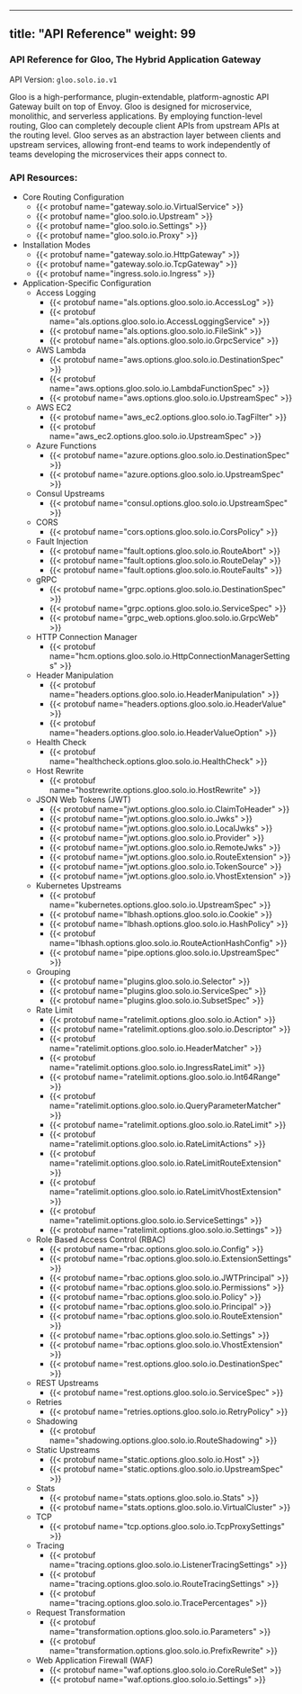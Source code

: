 
---
title: "API Reference"
weight: 99
---

<!-- Code generated by solo-kit. DO NOT EDIT. -->



### API Reference for Gloo, The Hybrid Application Gateway

API Version: `gloo.solo.io.v1`

Gloo is a high-performance, plugin-extendable, platform-agnostic API Gateway built on top of Envoy. Gloo is designed for microservice, monolithic, and serverless applications. By employing function-level routing, Gloo can completely decouple client APIs from upstream APIs at the routing level. Gloo serves as an abstraction layer between clients and upstream services, allowing front-end teams to work independently of teams developing the microservices their apps connect to.


### API Resources:
- Core Routing Configuration
  - {{< protobuf name="gateway.solo.io.VirtualService" >}}
  - {{< protobuf name="gloo.solo.io.Upstream" >}}
  - {{< protobuf name="gloo.solo.io.Settings" >}}
  - {{< protobuf name="gloo.solo.io.Proxy" >}}
- Installation Modes
  - {{< protobuf name="gateway.solo.io.HttpGateway" >}}
  - {{< protobuf name="gateway.solo.io.TcpGateway" >}}
  - {{< protobuf name="ingress.solo.io.Ingress" >}}
- Application-Specific Configuration
  - Access Logging
      - {{< protobuf name="als.options.gloo.solo.io.AccessLog" >}}
      - {{< protobuf name="als.options.gloo.solo.io.AccessLoggingService" >}}
      - {{< protobuf name="als.options.gloo.solo.io.FileSink" >}}
      - {{< protobuf name="als.options.gloo.solo.io.GrpcService" >}}
  - AWS Lambda
      - {{< protobuf name="aws.options.gloo.solo.io.DestinationSpec" >}}
      - {{< protobuf name="aws.options.gloo.solo.io.LambdaFunctionSpec" >}}
      - {{< protobuf name="aws.options.gloo.solo.io.UpstreamSpec" >}}
  - AWS EC2
      - {{< protobuf name="aws_ec2.options.gloo.solo.io.TagFilter" >}}
      - {{< protobuf name="aws_ec2.options.gloo.solo.io.UpstreamSpec" >}}
  - Azure Functions
      - {{< protobuf name="azure.options.gloo.solo.io.DestinationSpec" >}}
      - {{< protobuf name="azure.options.gloo.solo.io.UpstreamSpec" >}}
  - Consul Upstreams
      - {{< protobuf name="consul.options.gloo.solo.io.UpstreamSpec" >}}
  - CORS
      - {{< protobuf name="cors.options.gloo.solo.io.CorsPolicy" >}}
  - Fault Injection
      - {{< protobuf name="fault.options.gloo.solo.io.RouteAbort" >}}
      - {{< protobuf name="fault.options.gloo.solo.io.RouteDelay" >}}
      - {{< protobuf name="fault.options.gloo.solo.io.RouteFaults" >}}
  - gRPC
      - {{< protobuf name="grpc.options.gloo.solo.io.DestinationSpec" >}}
      - {{< protobuf name="grpc.options.gloo.solo.io.ServiceSpec" >}}
      - {{< protobuf name="grpc_web.options.gloo.solo.io.GrpcWeb" >}}
  - HTTP Connection Manager
      - {{< protobuf name="hcm.options.gloo.solo.io.HttpConnectionManagerSettings" >}}
  - Header Manipulation
      - {{< protobuf name="headers.options.gloo.solo.io.HeaderManipulation" >}}
      - {{< protobuf name="headers.options.gloo.solo.io.HeaderValue" >}}
      - {{< protobuf name="headers.options.gloo.solo.io.HeaderValueOption" >}}
  - Health Check
      - {{< protobuf name="healthcheck.options.gloo.solo.io.HealthCheck" >}}
  - Host Rewrite
      - {{< protobuf name="hostrewrite.options.gloo.solo.io.HostRewrite" >}}
  - JSON Web Tokens (JWT)
      - {{< protobuf name="jwt.options.gloo.solo.io.ClaimToHeader" >}}
      - {{< protobuf name="jwt.options.gloo.solo.io.Jwks" >}}
      - {{< protobuf name="jwt.options.gloo.solo.io.LocalJwks" >}}
      - {{< protobuf name="jwt.options.gloo.solo.io.Provider" >}}
      - {{< protobuf name="jwt.options.gloo.solo.io.RemoteJwks" >}}
      - {{< protobuf name="jwt.options.gloo.solo.io.RouteExtension" >}}
      - {{< protobuf name="jwt.options.gloo.solo.io.TokenSource" >}}
      - {{< protobuf name="jwt.options.gloo.solo.io.VhostExtension" >}}
  - Kubernetes Upstreams
      - {{< protobuf name="kubernetes.options.gloo.solo.io.UpstreamSpec" >}}
      - {{< protobuf name="lbhash.options.gloo.solo.io.Cookie" >}}
      - {{< protobuf name="lbhash.options.gloo.solo.io.HashPolicy" >}}
      - {{< protobuf name="lbhash.options.gloo.solo.io.RouteActionHashConfig" >}}
      - {{< protobuf name="pipe.options.gloo.solo.io.UpstreamSpec" >}}
  - Grouping
      - {{< protobuf name="plugins.gloo.solo.io.Selector" >}}
      - {{< protobuf name="plugins.gloo.solo.io.ServiceSpec" >}}
      - {{< protobuf name="plugins.gloo.solo.io.SubsetSpec" >}}
  - Rate Limit
      - {{< protobuf name="ratelimit.options.gloo.solo.io.Action" >}}
      - {{< protobuf name="ratelimit.options.gloo.solo.io.Descriptor" >}}
      - {{< protobuf name="ratelimit.options.gloo.solo.io.HeaderMatcher" >}}
      - {{< protobuf name="ratelimit.options.gloo.solo.io.IngressRateLimit" >}}
      - {{< protobuf name="ratelimit.options.gloo.solo.io.Int64Range" >}}
      - {{< protobuf name="ratelimit.options.gloo.solo.io.QueryParameterMatcher" >}}
      - {{< protobuf name="ratelimit.options.gloo.solo.io.RateLimit" >}}
      - {{< protobuf name="ratelimit.options.gloo.solo.io.RateLimitActions" >}}
      - {{< protobuf name="ratelimit.options.gloo.solo.io.RateLimitRouteExtension" >}}
      - {{< protobuf name="ratelimit.options.gloo.solo.io.RateLimitVhostExtension" >}}
      - {{< protobuf name="ratelimit.options.gloo.solo.io.ServiceSettings" >}}
      - {{< protobuf name="ratelimit.options.gloo.solo.io.Settings" >}}
  - Role Based Access Control (RBAC)
      - {{< protobuf name="rbac.options.gloo.solo.io.Config" >}}
      - {{< protobuf name="rbac.options.gloo.solo.io.ExtensionSettings" >}}
      - {{< protobuf name="rbac.options.gloo.solo.io.JWTPrincipal" >}}
      - {{< protobuf name="rbac.options.gloo.solo.io.Permissions" >}}
      - {{< protobuf name="rbac.options.gloo.solo.io.Policy" >}}
      - {{< protobuf name="rbac.options.gloo.solo.io.Principal" >}}
      - {{< protobuf name="rbac.options.gloo.solo.io.RouteExtension" >}}
      - {{< protobuf name="rbac.options.gloo.solo.io.Settings" >}}
      - {{< protobuf name="rbac.options.gloo.solo.io.VhostExtension" >}}
      - {{< protobuf name="rest.options.gloo.solo.io.DestinationSpec" >}}
  - REST Upstreams
      - {{< protobuf name="rest.options.gloo.solo.io.ServiceSpec" >}}
  - Retries
      - {{< protobuf name="retries.options.gloo.solo.io.RetryPolicy" >}}
  - Shadowing
      - {{< protobuf name="shadowing.options.gloo.solo.io.RouteShadowing" >}}
  - Static Upstreams
      - {{< protobuf name="static.options.gloo.solo.io.Host" >}}
      - {{< protobuf name="static.options.gloo.solo.io.UpstreamSpec" >}}
  - Stats
      - {{< protobuf name="stats.options.gloo.solo.io.Stats" >}}
      - {{< protobuf name="stats.options.gloo.solo.io.VirtualCluster" >}}
  - TCP
      - {{< protobuf name="tcp.options.gloo.solo.io.TcpProxySettings" >}}
  - Tracing
      - {{< protobuf name="tracing.options.gloo.solo.io.ListenerTracingSettings" >}}
      - {{< protobuf name="tracing.options.gloo.solo.io.RouteTracingSettings" >}}
      - {{< protobuf name="tracing.options.gloo.solo.io.TracePercentages" >}}
  - Request Transformation
      - {{< protobuf name="transformation.options.gloo.solo.io.Parameters" >}}
      - {{< protobuf name="transformation.options.gloo.solo.io.PrefixRewrite" >}}
  - Web Application Firewall (WAF)
      - {{< protobuf name="waf.options.gloo.solo.io.CoreRuleSet" >}}
      - {{< protobuf name="waf.options.gloo.solo.io.Settings" >}}

<!-- Start of HubSpot Embed Code -->
<script type="text/javascript" id="hs-script-loader" async defer src="//js.hs-scripts.com/5130874.js"></script>
<!-- End of HubSpot Embed Code -->
